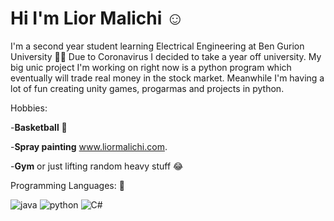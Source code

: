 # Hi I'm Lior Malichi :relaxed:

I'm  a second year student learning Electrical Engineering at Ben Gurion University :man_student:
Due to Coronavirus I decided to take a year off university.
My big unic project I'm working on right now is a python program which eventually will trade real money in the stock market.
Meanwhile I'm having a lot of fun creating unity games, progarmas and projects in python.



Hobbies:

-**Basketball** :basketball:

-**Spray painting** www.liormalichi.com.

-**Gym** or just lifting random heavy stuff :joy:



Programming Languages: :love_you_gesture:


 ![java](https://user-images.githubusercontent.com/63522056/117112921-741fbe80-ad92-11eb-96ef-456f7eff791a.png)
![python](https://user-images.githubusercontent.com/63522056/117112947-7c77f980-ad92-11eb-9a0a-083c7ea9ab0e.png) 
    ![C#](https://user-images.githubusercontent.com/63522056/117117826-a7fde280-ad98-11eb-8f2f-a7cd368df866.png)
